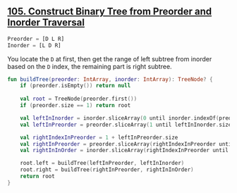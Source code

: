 ## [105. Construct Binary Tree from Preorder and Inorder Traversal](https://leetcode.com/problems/construct-binary-tree-from-preorder-and-inorder-traversal/)

```js
Preorder = [D L R]
Inorder = [L D R]
```

You locate the `D` at first, then get the range of left subtree from inorder based on the `D` index, the remaining part is right subtree.

```kotlin
fun buildTree(preorder: IntArray, inorder: IntArray): TreeNode? {
    if (preorder.isEmpty()) return null
    
    val root = TreeNode(preorder.first())
    if (preorder.size == 1) return root

    val leftInInorder = inorder.sliceArray(0 until inorder.indexOf(preorder.first()))
    val leftInPreorder = preorder.sliceArray(1 until leftInInorder.size + 1)

    val rightIndexInPreorder = 1 + leftInPreorder.size
    val rightInPreorder = preorder.sliceArray(rightIndexInPreorder until preorder.size)
    val rightInInOrder = inorder.sliceArray(rightIndexInPreorder until inorder.size)

    root.left = buildTree(leftInPreorder, leftInInorder)
    root.right = buildTree(rightInPreorder, rightInInOrder)
    return root
}
```